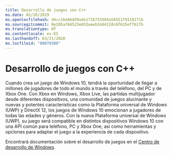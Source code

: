 ```yaml
---
title: Desarrollo de juegos con C++
ms.date: 02/26/2019
ms.openlocfilehash: d4cc16e864d9ade1726733504a58551f9110171b
ms.sourcegitcommit: 8e285a766523e653aeeb34d412dc6f615ef7b17b
ms.translationtype: HT
ms.contentlocale: es-ES
ms.lasthandoff: 03/21/2020
ms.locfileid: "80079380"
---
```

# <a name="game-development-with-c"></a>Desarrollo de juegos con C++

Cuando crea un juego de Windows 10, tendrá la oportunidad de llegar a millones de jugadores de todo el mundo a través del teléfono, del PC y de Xbox One. Con Xbox en Windows, Xbox Live, las partidas multijugador desde diferentes dispositivos, una comunidad de juegos alucinante y nuevas y potentes características como la Plataforma universal de Windows (UWP) y DirectX 12, los juegos de Windows 10 emocionan a jugadores de todas las edades y géneros. Con la nueva Plataforma universal de Windows (UWP), su juego será compatible en distintos dispositivos Windows 10 con una API común para teléfono, PC y Xbox One, así como herramientas y opciones para adaptar el juego a la experiencia de cada dispositivo.

Encontrará documentación sobre el desarrollo de juegos en el [Centro de desarrollo de Windows](https://docs.microsoft.com/windows/uwp/gaming/getting-started).
